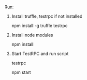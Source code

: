 Run:

1. Install truffle, testrpc if not installed

    npm install -g truffle testrpc
2. Install node modules

    npm install
3. Start TestRPC and run script

    testrpc

    npm start
